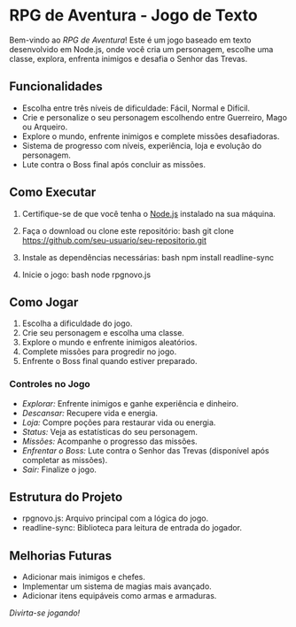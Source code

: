 # RPG de Aventura - Jogo de Texto

Bem-vindo ao *RPG de Aventura*! Este é um jogo baseado em texto desenvolvido em Node.js, onde você cria um personagem, escolhe uma classe, explora, enfrenta inimigos e desafia o Senhor das Trevas.

## Funcionalidades

- Escolha entre três níveis de dificuldade: Fácil, Normal e Difícil.
- Crie e personalize o seu personagem escolhendo entre Guerreiro, Mago ou Arqueiro.
- Explore o mundo, enfrente inimigos e complete missões desafiadoras.
- Sistema de progresso com níveis, experiência, loja e evolução do personagem.
- Lute contra o Boss final após concluir as missões.

## Como Executar

1. Certifique-se de que você tenha o [Node.js](https://nodejs.org/) instalado na sua máquina.
2. Faça o download ou clone este repositório:
   bash
   git clone https://github.com/seu-usuario/seu-repositorio.git
   
3. Instale as dependências necessárias:
   bash
   npm install readline-sync
   
4. Inicie o jogo:
   bash
   node rpgnovo.js
   

## Como Jogar

1. Escolha a dificuldade do jogo.
2. Crie seu personagem e escolha uma classe.
3. Explore o mundo e enfrente inimigos aleatórios.
4. Complete missões para progredir no jogo.
5. Enfrente o Boss final quando estiver preparado.

### Controles no Jogo

- *Explorar:* Enfrente inimigos e ganhe experiência e dinheiro.
- *Descansar:* Recupere vida e energia.
- *Loja:* Compre poções para restaurar vida ou energia.
- *Status:* Veja as estatísticas do seu personagem.
- *Missões:* Acompanhe o progresso das missões.
- *Enfrentar o Boss:* Lute contra o Senhor das Trevas (disponível após completar as missões).
- *Sair:* Finalize o jogo.

## Estrutura do Projeto

- rpgnovo.js: Arquivo principal com a lógica do jogo.
- readline-sync: Biblioteca para leitura de entrada do jogador.

## Melhorias Futuras

- Adicionar mais inimigos e chefes.
- Implementar um sistema de magias mais avançado.
- Adicionar itens equipáveis como armas e armaduras.

*Divirta-se jogando!*
